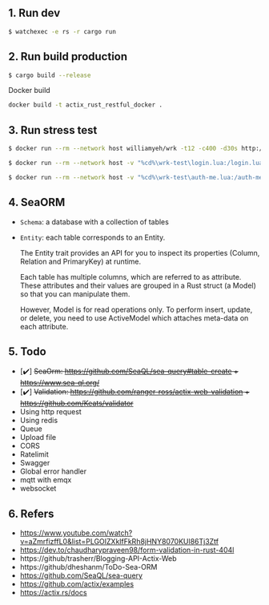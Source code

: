 ## 1. Run dev

```sh
$ watchexec -e rs -r cargo run
```

## 2. Run build production

```sh
$ cargo build --release
```

Docker build

```sh
docker build -t actix_rust_restful_docker .
```

## 3. Run stress test

```sh
$ docker run --rm --network host williamyeh/wrk -t12 -c400 -d30s http://127.0.0.1:3000/ping

$ docker run --rm --network host -v "%cd%\wrk-test\login.lua:/login.lua" williamyeh/wrk -t12 -c400 -d30s -s /login.lua http://192.168.1.9:3000/auth/login

$ docker run --rm --network host -v "%cd%\wrk-test\auth-me.lua:/auth-me.lua" williamyeh/wrk -t12 -c400 -d30s -s /auth-me.lua http://192.168.1.9:3000/auth/me
```

## 4. SeaORM

- `Schema`: a database with a collection of tables
- `Entity`: each table corresponds to an Entity.

  The Entity trait provides an API for you to inspect its properties (Column, Relation and PrimaryKey) at runtime.

  Each table has multiple columns, which are referred to as attribute.
  These attributes and their values are grouped in a Rust struct (a Model) so that you can manipulate them.

  However, Model is for read operations only. To perform insert, update, or delete, you need to use ActiveModel which attaches meta-data on each attribute.

## 5. Todo

- [✔️] ~~SeaOrm: https://github.com/SeaQL/sea-query#table-create + https://www.sea-ql.org/~~
- [✔️] ~~Validation: https://github.com/ranger-ross/actix-web-validation + https://github.com/Keats/validator~~
- Using http request
- Using redis
- Queue
- Upload file
- CORS
- Ratelimit
- Swagger
- Global error handler
- mqtt with emqx
- websocket

## 6. Refers

- https://www.youtube.com/watch?v=aZmrfizffL0&list=PLGOIZXklfFkRh8jHNY8070KUl86Tj3Ztf
- https://dev.to/chaudharypraveen98/form-validation-in-rust-404l
- https://github/trasherr/Blogging-API-Actix-Web
- https://github/dheshanm/ToDo-Sea-ORM
- https://github.com/SeaQL/sea-query
- https://github.com/actix/examples
- https://actix.rs/docs
